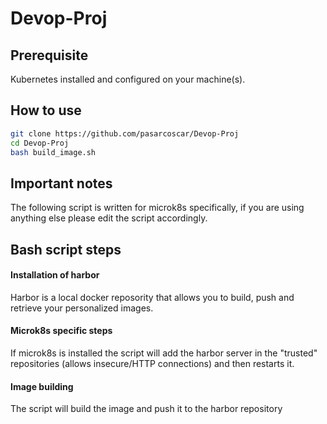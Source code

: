 # Devop-Proj

## Prerequisite

Kubernetes installed and configured on your machine(s).

## How to use

```bash
git clone https://github.com/pasarcoscar/Devop-Proj
cd Devop-Proj
bash build_image.sh
```

## Important notes

The following script is written for microk8s specifically, if you are using anything else please edit the script accordingly.

## Bash script steps

#### Installation of harbor

Harbor is a local docker reposority that allows you to build, push and retrieve your personalized images.

#### Microk8s specific steps

If microk8s is installed the script will add the harbor server in the "trusted" repositories (allows insecure/HTTP connections) and then restarts it.

#### Image building

The script will build the image and push it to the harbor repository

